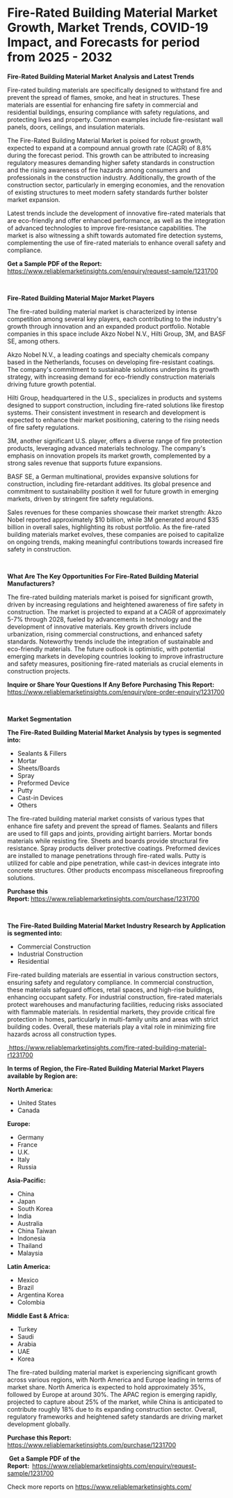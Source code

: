 <p><h1>Fire-Rated Building Material Market Growth, Market Trends, COVID-19 Impact, and Forecasts for period from 2025 - 2032</h1></p><p><strong>Fire-Rated Building Material Market Analysis and Latest Trends</strong></p>
<p><p>Fire-rated building materials are specifically designed to withstand fire and prevent the spread of flames, smoke, and heat in structures. These materials are essential for enhancing fire safety in commercial and residential buildings, ensuring compliance with safety regulations, and protecting lives and property. Common examples include fire-resistant wall panels, doors, ceilings, and insulation materials.</p><p>The Fire-Rated Building Material Market is poised for robust growth, expected to expand at a compound annual growth rate (CAGR) of 8.8% during the forecast period. This growth can be attributed to increasing regulatory measures demanding higher safety standards in construction and the rising awareness of fire hazards among consumers and professionals in the construction industry. Additionally, the growth of the construction sector, particularly in emerging economies, and the renovation of existing structures to meet modern safety standards further bolster market expansion.</p><p>Latest trends include the development of innovative fire-rated materials that are eco-friendly and offer enhanced performance, as well as the integration of advanced technologies to improve fire-resistance capabilities. The market is also witnessing a shift towards automated fire detection systems, complementing the use of fire-rated materials to enhance overall safety and compliance.</p></p>
<p><strong>Get a Sample PDF of the Report:&nbsp;</strong> <a href="https://www.reliablemarketinsights.com/enquiry/request-sample/1231700?utm_campaign=3085&utm_medium=2&utm_source=Github&utm_content=ia&utm_term=03042025&utm_id=fire-rated-building-material">https://www.reliablemarketinsights.com/enquiry/request-sample/1231700</a></p>
<p>&nbsp;</p>
<p><strong>Fire-Rated Building Material Major Market Players</strong></p>
<p><p>The fire-rated building material market is characterized by intense competition among several key players, each contributing to the industry's growth through innovation and an expanded product portfolio. Notable companies in this space include Akzo Nobel N.V., Hilti Group, 3M, and BASF SE, among others.</p><p>Akzo Nobel N.V., a leading coatings and specialty chemicals company based in the Netherlands, focuses on developing fire-resistant coatings. The company's commitment to sustainable solutions underpins its growth strategy, with increasing demand for eco-friendly construction materials driving future growth potential.</p><p>Hilti Group, headquartered in the U.S., specializes in products and systems designed to support construction, including fire-rated solutions like firestop systems. Their consistent investment in research and development is expected to enhance their market positioning, catering to the rising needs of fire safety regulations.</p><p>3M, another significant U.S. player, offers a diverse range of fire protection products, leveraging advanced materials technology. The company's emphasis on innovation propels its market growth, complemented by a strong sales revenue that supports future expansions.</p><p>BASF SE, a German multinational, provides expansive solutions for construction, including fire-retardant additives. Its global presence and commitment to sustainability position it well for future growth in emerging markets, driven by stringent fire safety regulations.</p><p>Sales revenues for these companies showcase their market strength: Akzo Nobel reported approximately $10 billion, while 3M generated around $35 billion in overall sales, highlighting its robust portfolio. As the fire-rated building materials market evolves, these companies are poised to capitalize on ongoing trends, making meaningful contributions towards increased fire safety in construction.</p></p>
<p>&nbsp;</p>
<p><strong>What Are The Key Opportunities For Fire-Rated Building Material Manufacturers?</strong></p>
<p><p>The fire-rated building materials market is poised for significant growth, driven by increasing regulations and heightened awareness of fire safety in construction. The market is projected to expand at a CAGR of approximately 5-7% through 2028, fueled by advancements in technology and the development of innovative materials. Key growth drivers include urbanization, rising commercial constructions, and enhanced safety standards. Noteworthy trends include the integration of sustainable and eco-friendly materials. The future outlook is optimistic, with potential emerging markets in developing countries looking to improve infrastructure and safety measures, positioning fire-rated materials as crucial elements in construction projects.</p></p>
<p><strong>Inquire or Share Your Questions If Any Before Purchasing This Report:</strong> <a href="https://www.reliablemarketinsights.com/enquiry/pre-order-enquiry/1231700?utm_campaign=3085&utm_medium=2&utm_source=Github&utm_content=ia&utm_term=03042025&utm_id=fire-rated-building-material">https://www.reliablemarketinsights.com/enquiry/pre-order-enquiry/1231700</a></p>
<p>&nbsp;</p>
<p><strong>Market Segmentation</strong></p>
<p><strong>The Fire-Rated Building Material Market Analysis by types is segmented into:</strong></p>
<p><ul><li>Sealants & Fillers</li><li>Mortar</li><li>Sheets/Boards</li><li>Spray</li><li>Preformed Device</li><li>Putty</li><li>Cast-in Devices</li><li>Others</li></ul></p>
<p><p>The fire-rated building material market consists of various types that enhance fire safety and prevent the spread of flames. Sealants and fillers are used to fill gaps and joints, providing airtight barriers. Mortar bonds materials while resisting fire. Sheets and boards provide structural fire resistance. Spray products deliver protective coatings. Preformed devices are installed to manage penetrations through fire-rated walls. Putty is utilized for cable and pipe penetration, while cast-in devices integrate into concrete structures. Other products encompass miscellaneous fireproofing solutions.</p></p>
<p><strong>Purchase this Report:&nbsp;</strong><a href="https://www.reliablemarketinsights.com/purchase/1231700?utm_campaign=3085&utm_medium=2&utm_source=Github&utm_content=ia&utm_term=03042025&utm_id=fire-rated-building-material">https://www.reliablemarketinsights.com/purchase/1231700</a></p>
<p>&nbsp;</p>
<p><strong>The Fire-Rated Building Material Market Industry Research by Application is segmented into:</strong></p>
<p><ul><li>Commercial Construction</li><li>Industrial Construction</li><li>Residential</li></ul></p>
<p><p>Fire-rated building materials are essential in various construction sectors, ensuring safety and regulatory compliance. In commercial construction, these materials safeguard offices, retail spaces, and high-rise buildings, enhancing occupant safety. For industrial construction, fire-rated materials protect warehouses and manufacturing facilities, reducing risks associated with flammable materials. In residential markets, they provide critical fire protection in homes, particularly in multi-family units and areas with strict building codes. Overall, these materials play a vital role in minimizing fire hazards across all construction types.</p></p>
<p><a href="https://www.reliablemarketinsights.com/fire-rated-building-material-r1231700?utm_campaign=3085&utm_medium=2&utm_source=Github&utm_content=ia&utm_term=03042025&utm_id=fire-rated-building-material">&nbsp;https://www.reliablemarketinsights.com/fire-rated-building-material-r1231700</a></p>
<p><strong>In terms of Region, the Fire-Rated Building Material Market Players available by Region are:</strong></p>
<p>
    <p> <strong> North America: </strong>
        <ul>
            <li>United States</li>
            <li>Canada</li>
        </ul>
        </p> 
    <p> <strong> Europe: </strong>
        <ul>
            <li>Germany</li>
            <li>France</li>
            <li>U.K.</li>
            <li>Italy</li>
            <li>Russia</li>
        </ul>
        </p> 
    <p> <strong> Asia-Pacific: </strong>
        <ul>
            <li>China</li>
            <li>Japan</li>
            <li>South Korea</li>
            <li>India</li>
            <li>Australia</li>
            <li>China Taiwan</li>
            <li>Indonesia</li>
            <li>Thailand</li>
            <li>Malaysia</li>
        </ul>
        </p> 
    <p> <strong> Latin America: </strong>
        <ul>
            <li>Mexico</li>
            <li>Brazil</li>
            <li>Argentina Korea</li>
            <li>Colombia</li>
        </ul>
        </p> 
    <p> <strong> Middle East & Africa: </strong>
        <ul>
            <li>Turkey</li>
            <li>Saudi</li>
            <li>Arabia</li>
            <li>UAE</li>
            <li>Korea</li>
        </ul>
    </p>
    </p>
<p><p>The fire-rated building material market is experiencing significant growth across various regions, with North America and Europe leading in terms of market share. North America is expected to hold approximately 35%, followed by Europe at around 30%. The APAC region is emerging rapidly, projected to capture about 25% of the market, while China is anticipated to contribute roughly 18% due to its expanding construction sector. Overall, regulatory frameworks and heightened safety standards are driving market development globally.</p></p>
<p><strong>Purchase this Report: </strong><a href="https://www.reliablemarketinsights.com/purchase/1231700?utm_campaign=3085&utm_medium=2&utm_source=Github&utm_content=ia&utm_term=03042025&utm_id=fire-rated-building-material">https://www.reliablemarketinsights.com/purchase/1231700</a></p>
<p>&nbsp;<strong>Get a Sample PDF of the Report:&nbsp;&nbsp;</strong><a href="https://www.reliablemarketinsights.com/enquiry/request-sample/1231700?utm_campaign=3085&utm_medium=2&utm_source=Github&utm_content=ia&utm_term=03042025&utm_id=fire-rated-building-material">https://www.reliablemarketinsights.com/enquiry/request-sample/1231700</a></p>
<p><strong></strong></p>
<p>Check more reports on <a href="https://www.reliablemarketinsights.com/?utm_campaign=3085&utm_medium=2&utm_source=Github&utm_content=ia&utm_term=03042025&utm_id=fire-rated-building-material">https://www.reliablemarketinsights.com/</a></p>